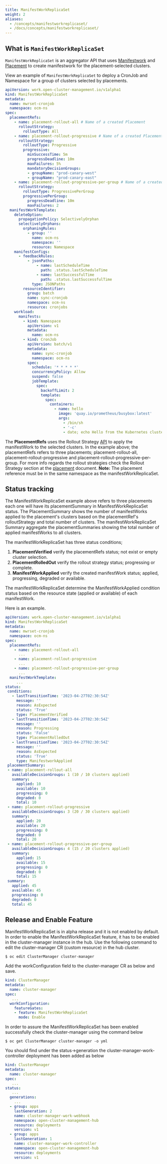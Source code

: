 ```yaml
---
title: ManifestWorkReplicaSet
weight: 2
aliases:
  - /concepts/manifestworkreplicaset/
  - /docs/concepts/manifestworkreplicaset/
---
```




## What is `ManifestWorkReplicaSet`

`ManifestWorkReplicaSet` is an aggregator API that uses [Manifestwork](https://github.com/open-cluster-management-io/open-cluster-management-io.github.io/blob/main/content/en/concepts/manifestwork.md) and [Placement](https://github.com/open-cluster-management-io/open-cluster-management-io.github.io/blob/main/content/en/concepts/placement.md) to create manifestwork for the placement-selected clusters.

View an example of `ManifestWorkReplicaSet` to deploy a CronJob and Namespace for a group of clusters selected by placements.

```yaml
apiVersion: work.open-cluster-management.io/v1alpha1
kind: ManifestWorkReplicaSet
metadata:
  name: mwrset-cronjob
  namespace: ocm-ns
spec:
  placementRefs:
    - name: placement-rollout-all # Name of a created Placement
      rolloutStrategy:
        rolloutType: All
    - name: placement-rollout-progressive # Name of a created Placement
      rolloutStrategy:
        rolloutType: Progressive
        progressive:
          minSuccessTime: 5m
          progressDeadline: 10m
          maxFailures: 5%
          mandatoryDecisionGroups:
          - groupName: "prod-canary-west"
          - groupName: "prod-canary-east"
    - name: placement-rollout-progressive-per-group # Name of a created Placement
      rolloutStrategy:
        rolloutType: ProgressivePerGroup
        progressivePerGroup:
          progressDeadline: 10m
          maxFailures: 2
  manifestWorkTemplate:
    deleteOption:
      propagationPolicy: SelectivelyOrphan
      selectivelyOrphans:
        orphaningRules:
          - group: ''
            name: ocm-ns
            namespace: ''
            resource: Namespace
    manifestConfigs:
      - feedbackRules:
          - jsonPaths:
              - name: lastScheduleTime
                path: .status.lastScheduleTime
              - name: lastSuccessfulTime
                path: .status.lastSuccessfulTime
            type: JSONPaths
        resourceIdentifier:
          group: batch
          name: sync-cronjob
          namespace: ocm-ns
          resource: cronjobs
    workload:
      manifests:
        - kind: Namespace
          apiVersion: v1
          metadata:
            name: ocm-ns
        - kind: CronJob
          apiVersion: batch/v1
          metadata:
            name: sync-cronjob
            namespace: ocm-ns
          spec:
            schedule: '* * * * *'
            concurrencyPolicy: Allow
            suspend: false
            jobTemplate:
              spec:
                backoffLimit: 2
                template:
                  spec:
                    containers:
                      - name: hello
                        image: 'quay.io/prometheus/busybox:latest'
                        args:
                          - /bin/sh
                          - '-c'
                          - date; echo Hello from the Kubernetes cluster
```
The **PlacementRefs** uses the Rollout Strategy [API](https://github.com/open-cluster-management-io/api/blob/main/cluster/v1alpha1/types_rolloutstrategy.go) to apply the manifestWork to the selected clusters.
In the example above; the placementRefs refers to three placements; placement-rollout-all, placement-rollout-progressive and placement-rollout-progressive-per-group. For more info regards the rollout strategies check the Rollout Strategy section at the [placement](https://open-cluster-management.io/docs/concepts/content-placement/placement/) document.
**Note:** The placement reference must be in the same namespace as the manifestWorkReplicaSet.

## Status tracking

The ManifestWorkReplicaSet example above refers to three placements each one will have its placementSummary in ManifestWorkReplicaSet status. The PlacementSummary shows the number of manifestWorks applied to the placement's clusters based on the placementRef's rolloutStrategy and total number of clusters.
The manifestWorkReplicaSet Summary aggregate the placementSummaries showing the total number of applied manifestWorks to all clusters.

The manifestWorkReplicaSet has three status conditions;
1. **PlacementVerified** verify the placementRefs status; not exist or empty cluster selection.
1. **PlacementRolledOut** verify the rollout strategy status; progressing or complete.
1. **ManifestWorkApplied** verify the created manifestWork status; applied, progressing, degraded or available.

The manifestWorkReplicaSet determine the ManifestWorkApplied condition status based on the resource state (applied or available) of each manifestWork.

Here is an example.

```yaml
apiVersion: work.open-cluster-management.io/v1alpha1
kind: ManifestWorkReplicaSet
metadata:
  name: mwrset-cronjob
  namespace: ocm-ns
spec:
  placementRefs:
    - name: placement-rollout-all
      ...
    - name: placement-rollout-progressive
      ...
    - name: placement-rollout-progressive-per-group
      ...
  manifestWorkTemplate:
     ...
status:
 conditions:
   - lastTransitionTime: '2023-04-27T02:30:54Z'
     message: ''
     reason: AsExpected
     status: 'True'
     type: PlacementVerified
   - lastTransitionTime: '2023-04-27T02:30:54Z'
     message: ''
     reason: Progressing
     status: 'False'
     type: PlacementRolledOut
   - lastTransitionTime: '2023-04-27T02:30:54Z'
     message: ''
     reason: AsExpected
     status: 'True'
     type: ManifestworkApplied
 placementSummary:
 - name: placement-rollout-all
   availableDecisionGroups: 1 (10 / 10 clusters applied)
   summary:
     applied: 10
     available: 10
     progressing: 0
     degraded: 0
     total: 10
 - name: placement-rollout-progressive
   availableDecisionGroups: 3 (20 / 30 clusters applied)
   summary:
     applied: 20
     available: 20
     progressing: 0
     degraded: 0
     total: 20
 - name: placement-rollout-progressive-per-group
   availableDecisionGroups: 4 (15 / 20 clusters applied)
   summary:
     applied: 15
     available: 15
     progressing: 0
     degraded: 0
     total: 15
 summary:
   applied: 45
   available: 45
   progressing: 0
   degraded: 0
   total: 45
```
## Release and Enable Feature

ManifestWorkReplicaSet is in alpha release and it is not enabled by default. In order to enable the ManifestWorkReplicaSet feature, it has to be enabled in the cluster-manager instance in the hub. Use the following command to edit the cluster-manager CR (custom resource) in the hub cluster.

```shell
$ oc edit ClusterManager cluster-manager
```
Add the workConfiguration field to the cluster-manager CR as below and save.

```yaml
kind: ClusterManager
metadata:
  name: cluster-manager
spec:
   ...
  workConfiguration:
    featureGates:
    - feature: ManifestWorkReplicaSet
      mode: Enable
```
In order to assure the ManifestWorkReplicaSet has been enabled successfully check the cluster-manager using the command below

```shell
$ oc get ClusterManager cluster-manager -o yml
```
You should find under the status->generation the cluster-manager-work-controller deployment has been added as below

```yaml
kind: ClusterManager
metadata:
  name: cluster-manager
spec:
   ...
status:
   ...
  generations:
    ...
  - group: apps
    lastGeneration: 2
    name: cluster-manager-work-webhook
    namespace: open-cluster-management-hub
    resource: deployments
    version: v1
  - group: apps
    lastGeneration: 1
    name: cluster-manager-work-controller
    namespace: open-cluster-management-hub
    resource: deployments
    version: v1
```
